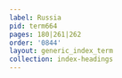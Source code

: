 ```yaml
---
label: Russia
pid: term664
pages: 180|261|262
order: '0844'
layout: generic_index_term
collection: index-headings
---
```

